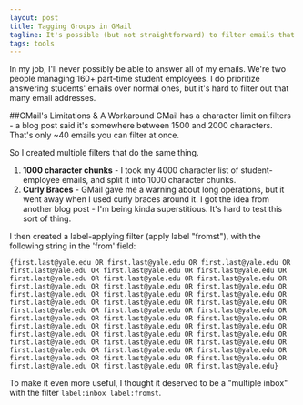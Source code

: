 ```yaml
---
layout: post
title: Tagging Groups in GMail
tagline: It's possible (but not straightforward) to filter emails that come from a set list of addresses.
tags: tools
---
```


In my job, I'll never possibly be able to answer all of my emails.
We're two people managing 160+ part-time student employees.
I do prioritize answering students' emails over normal ones, but it's
hard to filter out that many email addresses.

##GMail's Limitations & A Workaround
GMail has a character limit on filters - a blog post said it's somewhere between 1500 and 2000 characters. That's only ~40 emails you can filter at once.

So I created multiple filters that do the same thing.

1. **1000 character chunks** - I took my 4000 character list of student-employee emails, and split it into <span class="tooltiptitle" title="I use vim!">1000 character chunks.</span>
2. **Curly Braces** - GMail gave me a warning about long operations, but it went away when I used curly braces around it. I got the idea from another blog post - I'm being kinda superstitious. It's hard to test this sort of thing.

I then created a label-applying filter (apply label "fromst"), with the following string in the 'from' field:

`{first.last@yale.edu OR first.last@yale.edu OR first.last@yale.edu OR first.last@yale.edu OR first.last@yale.edu OR first.last@yale.edu OR first.last@yale.edu OR first.last@yale.edu OR first.last@yale.edu OR first.last@yale.edu OR first.last@yale.edu OR first.last@yale.edu OR first.last@yale.edu OR first.last@yale.edu OR first.last@yale.edu OR first.last@yale.edu OR first.last@yale.edu OR first.last@yale.edu OR first.last@yale.edu OR first.last@yale.edu OR first.last@yale.edu OR first.last@yale.edu OR first.last@yale.edu OR first.last@yale.edu OR first.last@yale.edu OR first.last@yale.edu OR first.last@yale.edu OR first.last@yale.edu OR first.last@yale.edu OR first.last@yale.edu OR first.last@yale.edu OR first.last@yale.edu OR first.last@yale.edu OR first.last@yale.edu OR first.last@yale.edu OR first.last@yale.edu OR first.last@yale.edu OR first.last@yale.edu OR first.last@yale.edu OR first.last@yale.edu OR first.last@yale.edu OR first.last@yale.edu}`

To make it even more useful, I thought it deserved to be a "multiple
inbox" with the filter `label:inbox label:fromst`.
